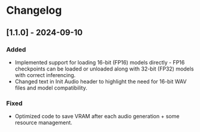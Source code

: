 # Changelog

## [1.1.0] - 2024-09-10
### Added
- Implemented support for loading 16-bit (FP16) models directly - FP16 checkpoints can be loaded or unloaded along with 32-bit (FP32) models with correct inferencing.
- Changed text in Init Audio header to highlight the need for 16-bit WAV files and model compatibility.

### Fixed
- Optimized code to save VRAM after each audio generation + some resource management.
